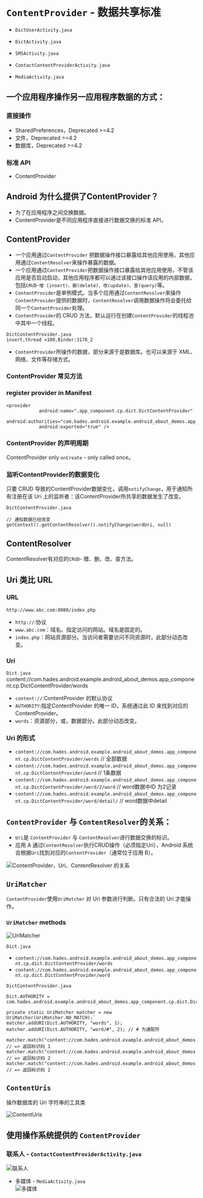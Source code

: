 # `ContentProvider` - 数据共享标准
- `DictUserActivity.java`
- `DictActivity.java`

- `SMSActivity.java`  
- `ContactContentProviderActivity.java`  
- `MediaActivity.java`  

## 一个应用程序操作另一应用程序数据的方式：    
### 直接操作
- SharedPreferences，Deprecated  >=4.2   
- 文件，Deprecated  >=4.2   
- 数据库，Deprecated  >=4.2   

### 标准 API
- ContentProvider    

## Android 为什么提供了ContentProvider？   
- 为了在应用程序之间交换数据。    
- ContentProvider是不同应用程序直接进行数据交换的标准 API。  

## ContentProvider  
- 一个应用通过`ContentProvider` 把数据操作接口暴露给其他应用使用，其他应用通过`ContentResolver`来操作暴露的数据。  
- 一个应用通过`ContentProvider`把数据操作接口暴露给其他应用使用，不管该应用是否启动启动，其他应用程序都可以通过该接口操作该应用的内部数据，包括`CRUD`-`增 (insert)、删(delete)、改(update)、查(query)`等。  
- `ContentProvider`是单例模式。当多个应用通过`ContentResolver`来操作`ContentProvider`提供的数据时，`ContentResolver`调用数据操作将会委托给同一个`ContentProvider`处理。  
- `ContentProvider`的 CRUD 方法，默认运行在创建`ContentProvider`的线程池中其中一个线程。 
 
`DictContentProvider.java`      
`insert,thread =180,Binder:3178_2`    

-  `ContentProvider`所操作的数据，部分来源于是数据库。也可以来源于 XML、网络、文件等存储方式。  
 
### ContentProvider 常见方法  


### register provider in Manifest   
```
<provider
            android:name=".app_component.cp.dict.DictContentProvider"
            android:authorities="com.hades.android.example.android_about_demos.app_component.cp.dict.DictContentProvider"
            android:exported="true" />
```

### ContentProvider 的声明周期  
ContentProvider  only `onCreate` - only called once。  

### 监听ContentProvider的数据变化  
只要 CRUD 导致的ContentProvider数据变化，调用`notifyChange`，用于通知所有注册在该 Uri 上的监听者：该ContentProvider所共享的数据发生了改变。  

`DictContentProvider.java`
```
// 通知数据已经改变
getContext().getContentResolver().notifyChange(wordUri, null)
```
## ContentResolver
 ContentResolver有对应的`CRUD`- 赠、删、改、查方法。 

## Uri 类比 URL  
### URL  
`http://www.abc.com:8080/index.php`  
- `http://`:协议  
- `www.abc.com`：域名。指定访问的网站。域名是固定的。  
- `index.php`：网站资源部分。当访问者需要访问不同资源时，此部分动态改变。  

### Uri
`Dict.java`  
content://com.hades.android.example.android_about_demos.app_component.cp.DictContentProvider/words    
- `content://`:ContentProvider 的默认协议  
- `AUTHORITY`:指定ContentProvider 的唯一 ID，系统通过此 ID 来找到对应的ContentProvider。
- `words`：资源部分，或，数据部分。此部分动态改变。

### Uri 的形式
- `content://com.hades.android.example.android_about_demos.app_component.cp.DictContentProvider/words`  // 全部数据  
- `content://com.hades.android.example.android_about_demos.app_component.cp.DictContentProvider/word`   // 1条数据  
- `content://com.hades.android.example.android_about_demos.app_component.cp.DictContentProvider/word/2/word` // word数据中ID 为2记录  
- `content://com.hades.android.example.android_about_demos.app_component.cp.DictContentProvider/word/detail/` // word数据中detail  

## `ContentProvider` 与 `ContentResolver`的关系：     
- `Uri`是 `ContentProvider` 与 `ContentResolver`进行数据交换的标识。    
- 应用 A 通过`ContentResolver`执行CRUD操作（必须指定Uri），Android 系统会根据`Uri`找到对应的`ContentProvider`（通常位于应用 B）。    

![ContentProvider、Uri、ContentResolver 的关系](https://github.com/YingVickyCao/YingVickyCao.github.io/blob/master/img/android/app_component/cp/cp_cr_and_uri.png)

## `UriMatcher`     
`ContentProvider`使用`UriMatcher` 对 Uri 参数进行判断。只有合法的 Uri 才能操作。  

### `UriMatcher`  methods   

![UriMatcher](https://github.com/YingVickyCao/YingVickyCao.github.io/blob/master/img/android/app_component/cp/UriMatcher.png)

`Dict.java`
- `content://com.hades.android.example.android_about_demos.app_component.cp.dict.DictContentProvider/words`
- `content://com.hades.android.example.android_about_demos.app_component.cp.dict.DictContentProvider/word`

`DictContentProvider.java`   
```
Dict.AUTHORITY = com.hades.android.example.android_about_demos.app_component.cp.dict.DictContentProvider 

private static UriMatcher matcher = new UriMatcher(UriMatcher.NO_MATCH);`
matcher.addURI(Dict.AUTHORITY, "words", 1);
matcher.addURI(Dict.AUTHORITY, "word/#", 2); // # 为通配符

matcher.match("content://com.hades.android.example.android_about_demos.app_component.cp.dict.DictContentProvider/words");    // => 返回标识码 1
matcher.match("content://com.hades.android.example.android_about_demos.app_component.cp.dict.DictContentProvider/word/2");  // => 返回标识码 2
matcher.match("content://com.hades.android.example.android_about_demos.app_component.cp.dict.DictContentProvider/word/10"); // => 返回标识码 2
```
## `ContentUris`    
操作数据库的 Uri 字符串的工具类    

![ContentUris](https://github.com/YingVickyCao/YingVickyCao.github.io/blob/master/img/android/app_component/cp/ContentUris.png)

## 使用操作系统提供的 `ContentProvider`   
### 联系人 - `ContactContentProviderActivity.java`  
![联系人](https://github.com/YingVickyCao/YingVickyCao.github.io/blob/master/img/android/app_component/cp/system_cp_contact.png)

- 多媒体 - `MediaActivity.java`    
![多媒体](https://github.com/YingVickyCao/YingVickyCao.github.io/blob/master/img/android/app_component/cp/system_cp_media.png)